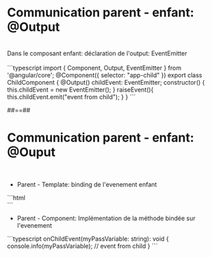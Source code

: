 <!-- .slide: class="sfeir-basic-slide with-code" -->
# Communication parent - enfant: @Output
<br>
Dans le composant enfant: déclaration de l'output: EventEmitter
<br><br>
```typescript
import { Component, Output, EventEmitter } from '@angular/core';
@Component({
   selector: "app-child"
})
export class ChildComponent {
  @Output() childEvent: EventEmitter<string>;
  constructor() {
    this.childEvent = new EventEmitter<string>();
  }
  raiseEvent(){
    this.childEvent.emit("event from child");
  }
}
```
<!-- .element: class="big-code" -->

##==##

<!-- .slide: class="sfeir-basic-slide with-code" -->
# Communication parent - enfant: @Ouput
<br>
<ul>
    <li>Parent - Template: binding de l'evenement enfant</li>
</ul>
```html
<section>
    <app-child (childEvent)="onChildEvent($event)"></app-child>
</section>
```
<!-- .element: class="big-code" -->
<br>
<ul>
    <li>Parent - Component: Implémentation de la méthode bindée sur l'evenement</li>
</ul>
```typescript
onChildEvent(myPassVariable: string): void {
  console.info(myPassVariable); // event from child 
}
```
<!-- .element: class="big-code" -->

